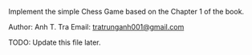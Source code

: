 Implement the simple Chess Game based on the Chapter 1 of the book.

Author: Anh T. Tra
Email: tratrunganh001@gmail.com

TODO: Update this file later.

